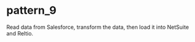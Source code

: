 # pattern\_9

Read data from Salesforce, transform the data, then load it into NetSuite and Reltio.
